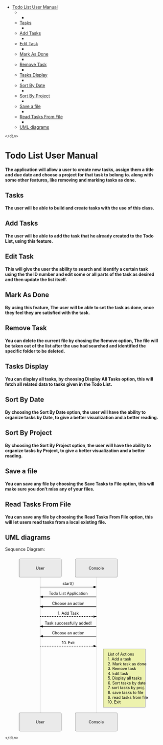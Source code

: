 <!DOCTYPE html>
<html>

<head>
  <meta charset="utf-8">
  <meta name="viewport" content="width=device-width, initial-scale=1.0">
  <title>User Manual</title>
  <link rel="stylesheet" href="https://stackedit.io/style.css" />
</head>

<body class="stackedit">
  <div class="stackedit__left">
    <div class="stackedit__toc">
      
<ul>
<li><a href="#todo-list-user-manual">Todo List User Manual</a>
<ul>
<li>
<ul>
<li></li>
</ul>
</li>
<li><a href="#tasks">Tasks</a>
<ul>
<li></li>
</ul>
</li>
<li><a href="#add-tasks">Add Tasks</a>
<ul>
<li></li>
</ul>
</li>
<li><a href="#edit-task">Edit Task</a>
<ul>
<li></li>
</ul>
</li>
<li><a href="#mark-as-done">Mark As Done</a>
<ul>
<li></li>
</ul>
</li>
<li><a href="#remove-task">Remove Task</a>
<ul>
<li></li>
</ul>
</li>
<li><a href="#tasks-display">Tasks Display</a>
<ul>
<li></li>
</ul>
</li>
<li><a href="#sort-by-date">Sort By Date</a>
<ul>
<li></li>
</ul>
</li>
<li><a href="#sort-by-project">Sort By Project</a>
<ul>
<li></li>
</ul>
</li>
<li><a href="#save-a-file">Save a file</a>
<ul>
<li></li>
</ul>
</li>
<li><a href="#read-tasks-from-file">Read Tasks From File</a>
<ul>
<li></li>
</ul>
</li>
<li><a href="#uml-diagrams">UML diagrams</a></li>
</ul>
</li>
</ul>

    </div>
  </div>
  <div class="stackedit__right">
    <div class="stackedit__html">
      <h1 id="todo-list-user-manual">Todo List User Manual</h1>
<h4 id="the-application-will-allow-a-user-to-create-new-tasks-assign-them-a-title-and-due-date-and-choose-a-project-for-that-task-to-belong-to.-along-with-some-other-features-like-removing-and-marking-tasks-as-done.">The application will allow a user to create new tasks, assign them a title and due date and choose a project for that task to belong to. along with some other features, like removing and marking tasks as done.</h4>
<h2 id="tasks">Tasks</h2>
<h4 id="the-user-will-be-able-to-build-and-create-tasks-with-the-use-of-this-class.">The user will be able to build and create tasks with the use of this class.</h4>
<h2 id="add-tasks">Add Tasks</h2>
<h4 id="the-user-will-be-able-to-add-the-task-that-he-already-created-to-the-todo-list-using-this-feature.">The user will be able to add the task that he already created to the Todo List, using this feature.</h4>
<h2 id="edit-task">Edit Task</h2>
<h4 id="this-will-give-the-user-the-ability-to-search-and-identify-a-certain-task-using-the-the-id-number-and-edit-some-or-all-parts-of-the-task-as-desired-and-then-update-the-list-itself.">This will give the user the ability to search and identify a certain task using the the ID number and edit some or all parts of the task as desired and then update the list itself.</h4>
<h2 id="mark-as-done">Mark As Done</h2>
<h4 id="by-using-this-feature-the-user-will-be-able-to-set-the-task-as-done-once-they-feel-they-are-satisfied-with-the-task.">By using this feature, The user will be able to set the task as done, once they feel they are satisfied with the task.</h4>
<h2 id="remove-task">Remove Task</h2>
<h4 id="you-can-delete-the-current-file-by-chosing-the-remove-option-the-file-will-be-taken-out-of-the-list-after-the-use-had-searched-and-identified-the-specific-folder-to-be-deleted.">You can delete the current file by chosing the <strong>Remove</strong> option, The file will be taken out of the list after the use had searched and identified the specific folder to be deleted.</h4>
<h2 id="tasks-display">Tasks Display</h2>
<h4 id="you-can-display-all-tasks-by-choosing-display-all-tasks-option-this-will-fetch-all-related-data-to-tasks-given-in-the-todo-list.">You can display all tasks, by choosing <strong>Display All Tasks</strong> option, this will fetch all related data to tasks given in the Todo List.</h4>
<h2 id="sort-by-date">Sort By Date</h2>
<h4 id="by-choosing-the-sort-by-date-option-the-user-will-have-the-ability-to-organize-tasks-by-date-to-give-a-better-visualization-and-a-better-reading.">By choosing the <strong>Sort By Date</strong> option, the user will have the ability to organize tasks by <strong>Date</strong>, to give a better visualization and a better reading.</h4>
<h2 id="sort-by-project">Sort By Project</h2>
<h4 id="by-choosing-the-sort-by-project-option-the-user-will-have-the-ability-to-organize-tasks-by-project-to-give-a-better-visualization-and-a-better-reading.">By choosing the <strong>Sort By Project</strong> option, the user will have the ability to organize tasks by <strong>Project</strong>, to give a better visualization and a better reading.</h4>
<h2 id="save-a-file">Save a file</h2>
<h4 id="you-can-save-any-file-by-choosing-the-save-tasks-to-file-option-this-will-make-sure-you-dont-miss-any-of-your-files.">You can save any file by choosing the <strong>Save Tasks to File</strong> option, this will make sure you don’t miss any of your files.</h4>
<h2 id="read-tasks-from-file">Read Tasks From File</h2>
<h4 id="you-can-save-any-file-by-choosing-the-read-tasks-from-file-option-this-will-let-users-read-tasks-from-a-local-existing-file.">You can save any file by choosing the <strong>Read Tasks From File</strong> option, this will let users read tasks from a local existing file.</h4>
<h2 id="uml-diagrams">UML diagrams</h2>
<p>Sequence Diagram:</p>
<div class="mermaid"><svg xmlns="http://www.w3.org/2000/svg" id="mermaid-svg-df1SqodJfj4KZ1LJ" height="100%" width="100%" style="max-width:550px;" viewBox="-50 -10 550 623"><g></g><g><line id="actor6" x1="75" y1="5" x2="75" y2="612" class="actor-line" stroke-width="0.5px" stroke="#999"></line><rect x="0" y="0" fill="#eaeaea" stroke="#666" width="150" height="65" rx="3" ry="3" class="actor"></rect><text x="75" y="32.5" dominant-baseline="central" alignment-baseline="central" class="actor" style="text-anchor: middle;"><tspan x="75" dy="0">User</tspan></text></g><g><line id="actor7" x1="275" y1="5" x2="275" y2="612" class="actor-line" stroke-width="0.5px" stroke="#999"></line><rect x="200" y="0" fill="#eaeaea" stroke="#666" width="150" height="65" rx="3" ry="3" class="actor"></rect><text x="275" y="32.5" dominant-baseline="central" alignment-baseline="central" class="actor" style="text-anchor: middle;"><tspan x="275" dy="0">Console</tspan></text></g><defs><marker id="arrowhead" refX="5" refY="2" markerWidth="6" markerHeight="4" orient="auto"><path d="M 0,0 V 4 L6,2 Z"></path></marker></defs><defs><marker id="crosshead" markerWidth="15" markerHeight="8" orient="auto" refX="16" refY="4"><path fill="black" stroke="#000000" stroke-width="1px" d="M 9,2 V 6 L16,4 Z" style="stroke-dasharray: 0, 0;"></path><path fill="none" stroke="#000000" stroke-width="1px" d="M 0,1 L 6,7 M 6,1 L 0,7" style="stroke-dasharray: 0, 0;"></path></marker></defs><g><text x="175" y="93" class="messageText" style="text-anchor: middle;">start()</text><line x1="75" y1="100" x2="275" y2="100" class="messageLine0" stroke-width="2" stroke="black" marker-end="url(#arrowhead)" style="fill: none;"></line></g><g><text x="175" y="128" class="messageText" style="text-anchor: middle;">Todo List Application</text><line x1="275" y1="135" x2="75" y2="135" class="messageLine0" stroke-width="2" stroke="black" marker-end="url(#arrowhead)" style="fill: none;"></line></g><g><text x="175" y="163" class="messageText" style="text-anchor: middle;">Choose an action</text><line x1="275" y1="170" x2="75" y2="170" class="messageLine0" stroke-width="2" stroke="black" marker-end="url(#arrowhead)" style="fill: none;"></line></g><g><text x="175" y="198" class="messageText" style="text-anchor: middle;">1. Add Task</text><line x1="75" y1="205" x2="275" y2="205" class="messageLine1" stroke-width="2" stroke="black" marker-end="url(#arrowhead)" style="stroke-dasharray: 3, 3; fill: none;"></line></g><g><text x="175" y="233" class="messageText" style="text-anchor: middle;">Task successfully added!</text><line x1="275" y1="240" x2="75" y2="240" class="messageLine0" stroke-width="2" stroke="black" marker-end="url(#arrowhead)" style="fill: none;"></line></g><g><text x="175" y="268" class="messageText" style="text-anchor: middle;">Choose an action</text><line x1="275" y1="275" x2="75" y2="275" class="messageLine0" stroke-width="2" stroke="black" marker-end="url(#arrowhead)" style="fill: none;"></line></g><g><text x="175" y="303" class="messageText" style="text-anchor: middle;">10. Exit</text><line x1="75" y1="310" x2="275" y2="310" class="messageLine1" stroke-width="2" stroke="black" marker-end="url(#arrowhead)" style="stroke-dasharray: 3, 3; fill: none;"></line></g><g><rect x="300" y="320" fill="#EDF2AE" stroke="#666" width="150" height="207" rx="0" ry="0" class="note"></rect><text x="296" y="344" fill="black" class="noteText"><tspan x="316" fill="black">List of Actions</tspan></text><text x="296" y="361" fill="black" class="noteText"><tspan x="316" fill="black">1. Add a task</tspan></text><text x="296" y="378" fill="black" class="noteText"><tspan x="316" fill="black">2. Mark task as done</tspan></text><text x="296" y="395" fill="black" class="noteText"><tspan x="316" fill="black"> 3. Remove task </tspan></text><text x="296" y="412" fill="black" class="noteText"><tspan x="316" fill="black"> 4. Edit task </tspan></text><text x="296" y="429" fill="black" class="noteText"><tspan x="316" fill="black"> 5. Display all tasks </tspan></text><text x="296" y="446" fill="black" class="noteText"><tspan x="316" fill="black"> 6. Sort tasks by date </tspan></text><text x="296" y="463" fill="black" class="noteText"><tspan x="316" fill="black"> 7. sort tasks by proj. </tspan></text><text x="296" y="480" fill="black" class="noteText"><tspan x="316" fill="black"> 8. save tasks to file </tspan></text><text x="296" y="497" fill="black" class="noteText"><tspan x="316" fill="black"> 9. read tasks from file </tspan></text><text x="296" y="514" fill="black" class="noteText"><tspan x="316" fill="black"> 10. Exit </tspan></text><text x="296" y="531" fill="black" class="noteText"><tspan x="316" fill="black"></tspan></text></g><g><rect x="0" y="547" fill="#eaeaea" stroke="#666" width="150" height="65" rx="3" ry="3" class="actor"></rect><text x="75" y="579.5" dominant-baseline="central" alignment-baseline="central" class="actor" style="text-anchor: middle;"><tspan x="75" dy="0">User</tspan></text></g><g><rect x="200" y="547" fill="#eaeaea" stroke="#666" width="150" height="65" rx="3" ry="3" class="actor"></rect><text x="275" y="579.5" dominant-baseline="central" alignment-baseline="central" class="actor" style="text-anchor: middle;"><tspan x="275" dy="0">Console</tspan></text></g></svg></div>

    </div>
  </div>
</body>

</html>
